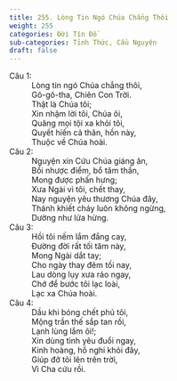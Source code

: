 ```yaml
---
title: 255. Lòng Tin Ngó Chúa Chẳng Thôi
weight: 255
categories: Đời Tín Đồ
sub-categories: Tỉnh Thức, Cầu Nguyện
draft: false
---
```

<dl><dt>Câu 1:</dt><dd data-verse="1">Lòng tin ngó Chúa chẳng thôi, <br/>Gô-gô-tha, Chiên Con Trời. <br/>Thật là Chúa tôi; <br/>Xin nhậm lời tôi, Chúa ôi, <br/>Quăng mọi tội xa khỏi tôi, <br/>Quyết hiến cả thân, hồn này, <br/>Thuộc về Chúa hoài. </dd><dt>Câu 2:</dt><dd data-verse="2">Nguyện xin Cứu Chúa giáng ân, <br/>Bồi nhược điểm, bổ tâm thần, <br/>Mong được phấn hưng; <br/>Xưa Ngài vì tôi, chết thay, <br/>Nay nguyện yêu thương Chúa đây, <br/>Thánh khiết cháy luôn không ngừng, <br/>Dường như lửa hừng. </dd><dt>Câu 3:</dt><dd data-verse="3">Hồi tôi nếm lắm đắng cay, <br/>Đường đời rất tối tăm này, <br/>Mong Ngài dắt tay; <br/>Cho ngày thay đêm tối nay, <br/>Lau dòng lụy xưa ráo ngay, <br/>Chớ để bước tôi lạc loài, <br/>Lạc xa Chúa hoài. </dd><dt>Câu 4:</dt><dd data-verse="4">Dầu khi bóng chết phủ tôi, <br/>Mộng trần thế sắp tan rồi, <br/>Lạnh lùng lắm ôi!; <br/>Xin dùng tình yêu đuổi ngay, <br/>Kinh hoàng, hồ nghi khỏi đây, <br/>Giúp đỡ tôi lên trên trời, <br/>Vì Cha cứu rồi. </dd></dl>